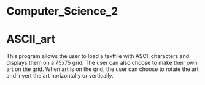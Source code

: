 # Computer_Science_2

# ASCII_art
This program allows the user to load a textfile with ASCII characters and displays them on a 75x75 grid. The user can also choose to make their own art on the grid. When art is on the grid, the user can choose to rotate the art and invert the art horizontally or vertically.
